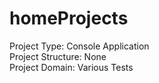 # homeProjects

Project Type: Console Application<br/>
Project Structure: None<br/>
Project Domain: Various Tests<br/>
